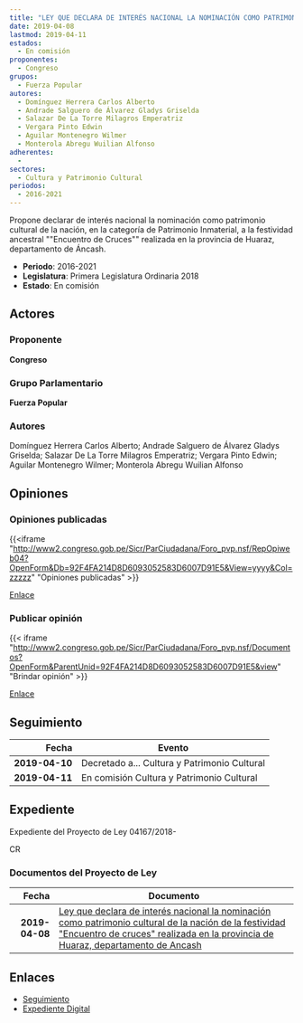 ```yaml
---
title: "LEY QUE DECLARA DE INTERÉS NACIONAL LA NOMINACIÓN COMO PATRIMONIO CULTURAL DE LA NACIÓN DE LA FESTIVIDAD 'ENCUENTRO DE CRUCES' REALIZADA EN LA PROVINCIA DE HUARAZ, DEPARTAMENTO DE ANCASH."
date: 2019-04-08
lastmod: 2019-04-11
estados: 
  - En comisión
proponentes: 
  - Congreso
grupos: 
  - Fuerza Popular
autores: 
  - Domínguez Herrera Carlos Alberto
  - Andrade Salguero de Álvarez Gladys Griselda
  - Salazar De La Torre Milagros Emperatriz
  - Vergara Pinto Edwin
  - Aguilar Montenegro Wilmer
  - Monterola Abregu Wuilian Alfonso
adherentes: 
  - 
sectores: 
  - Cultura y Patrimonio Cultural
periodos: 
  - 2016-2021
---
```


Propone declarar de interés nacional la nominación como patrimonio cultural de la nación, en la categoría de Patrimonio Inmaterial, a la festividad ancestral ""Encuentro de Cruces"" realizada en la provincia de Huaraz, departamento de Áncash.

- **Periodo**: 2016-2021
- **Legislatura**: Primera Legislatura Ordinaria 2018
- **Estado**: En comisión

## Actores

### Proponente

**Congreso**

### Grupo Parlamentario

**Fuerza Popular**

### Autores

Domínguez Herrera Carlos Alberto; Andrade Salguero de Álvarez Gladys Griselda; Salazar De La Torre Milagros Emperatriz; Vergara Pinto Edwin; Aguilar Montenegro Wilmer; Monterola Abregu Wuilian Alfonso


## Opiniones

### Opiniones publicadas

{{<iframe "http://www2.congreso.gob.pe/Sicr/ParCiudadana/Foro_pvp.nsf/RepOpiweb04?OpenForm&Db=92F4FA214D8D6093052583D6007D91E5&View=yyyy&Col=zzzzz" "Opiniones publicadas" >}}

[Enlace](http://www2.congreso.gob.pe/Sicr/ParCiudadana/Foro_pvp.nsf/RepOpiweb04?OpenForm&Db=92F4FA214D8D6093052583D6007D91E5&View=yyyy&Col=zzzzz)
### Publicar opinión

{{< iframe "http://www2.congreso.gob.pe/Sicr/ParCiudadana/Foro_pvp.nsf/Documentos?OpenForm&ParentUnid=92F4FA214D8D6093052583D6007D91E5&view" "Brindar opinión" >}}

[Enlace](http://www2.congreso.gob.pe/Sicr/ParCiudadana/Foro_pvp.nsf/Documentos?OpenForm&ParentUnid=92F4FA214D8D6093052583D6007D91E5&view)

## Seguimiento

| Fecha | Evento |
|------:|--------|
| **2019-04-10** | Decretado a... Cultura y Patrimonio Cultural|
| **2019-04-11** | En comisión Cultura y Patrimonio Cultural|


## Expediente

Expediente del Proyecto de Ley 04167/2018-

CR


### Documentos del Proyecto de Ley

| Fecha | Documento |
|------:|--------|
| **2019-04-08** | [Ley que declara de interés nacional la nominación como patrimonio cultural de la nación de la festividad "Encuentro de cruces" realizada en la provincia de Huaraz, departamento de Ancash](http://www.leyes.congreso.gob.pe/Documentos/2016_2021/Proyectos_de_Ley_y_de_Resoluciones_Legislativas/PL0416720190408.pdf) |

## Enlaces 

- [Seguimiento](http://www2.congreso.gob.pe/Sicr/TraDocEstProc/CLProLey2016.nsf/f7fff46988ca05b1052578e100829cc7/6b0e89155d363f9d052583d6007d2ee7?OpenDocument)
- [Expediente Digital](http://www2.congreso.gob.pe/Sicr/TraDocEstProc/CLProLey2016.nsf/f7fff46988ca05b1052578e100829cc7/6b0e89155d363f9d052583d6007d2ee7?OpenDocument&Click=05257FB7005EB655.eb71d0cf91d8294e05256cdf006b5706/$Body/0.1C6C)
